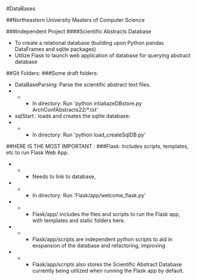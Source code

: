 #DataBases


##Northeastern University Masters of Computer Science


###Independent Project
####Scientific Abstracts Database


- To create a relational database (building upon Python pandas DataFrames and sqlite packages)
- Utilize Flask to launch web application of database for querying abstract database

##Git Folders:
###Some draft folders:
- DataBaseParsing: Parse the scientific abstract text files.  
- - - In directory: Run 'python intialiazeDBstore.py ArchConfAbstracts22/*.txt'
- sqlStart : loads and creates the sqlite database:
- - - In directory: Run 'python load_createSqlDB.py' 

##HERE IS THE MOST IMPORTANT :
###Flask: Includes scripts, templates, etc to run Flask Web App.
- - - Needs to link to database,
- - - In directory: Run 'Flask/app/welcome_flask.py'
- - - Flask/app/ includes the files and scripts to run the Flask app, with templates and static folders here.
- - - Flask/app/scripts are independent python scripts to aid in exspansion of the database and refactoring, improving
- - - Flask/app/scripts also stores the Scientific Abstract Database currently being utilized when running the Flask app by default.

